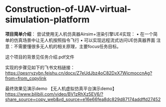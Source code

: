 # Construction-of-UAV-virtual-simulation-platform
**项目简单介绍**：
尝试使用无人机仿真器Airsim+渲染引擎UE4实现：
• 在一个简单的仿真场景中让无人机按照指令飞行
• 可以实现远程流式访问UE仿真器界面
注意：不需要懂很多无人机的相关原理，主要focus任务目标。

这个项目的背景见任务介绍.pdf文件

实现的步骤见如下的飞书文档链接：https://qesrryzybn.feishu.cn/docx/Z7eUdJbz4oC82DxX7WicmoccnAg?from=from_copylink

最终效果见演示demo
【无人机虚拟仿真平台演示demo】 https://www.bilibili.com/video/BV1zRhXz5EV6/?share_source=copy_web&vd_source=e16e66fea8dc829d87174addffd27452

